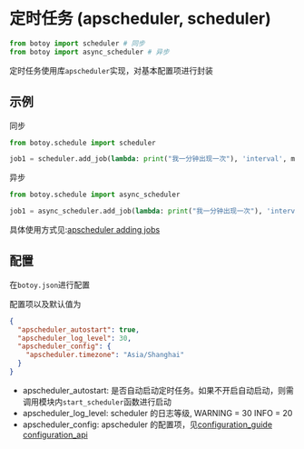 # 定时任务 (apscheduler, scheduler)

```python
from botoy import scheduler # 同步
from botoy import async_scheduler # 异步
```

定时任务使用库`apscheduler`实现，对基本配置项进行封装

## 示例

同步

```python
from botoy.schedule import scheduler

job1 = scheduler.add_job(lambda: print("我一分钟出现一次"), 'interval', minutes=1)
```

异步

```python
from botoy.schedule import async_scheduler

job1 = async_scheduler.add_job(lambda: print("我一分钟出现一次"), 'interval', minutes=1)
```

具体使用方式见:[apscheduler adding jobs](https://apscheduler.readthedocs.io/en/latest/userguide.html#adding-jobs)

## 配置

在`botoy.json`进行配置

配置项以及默认值为

```json
{
  "apscheduler_autostart": true,
  "apscheduler_log_level": 30,
  "apscheduler_config": {
    "apscheduler.timezone": "Asia/Shanghai"
  }
}
```

- apscheduler_autostart: 是否自动启动定时任务。如果不开启自动启动，则需调用模块内`start_scheduler`函数进行启动
- apscheduler_log_level: scheduler 的日志等级, WARNING = 30 INFO = 20
- apscheduler_config: apscheduler 的配置项，见[configuration_guide](https://apscheduler.readthedocs.io/en/latest/userguide.html#configuring-the-scheduler) [configuration_api](https://apscheduler.readthedocs.io/en/latest/modules/schedulers/base.html#apscheduler.schedulers.base.BaseScheduler.configure)
